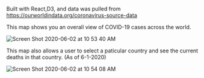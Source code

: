 Built with React,D3, and data was pulled from https://ourworldindata.org/coronavirus-source-data

This map shows you an overall view of COVID-19 cases across the world.

![Screen Shot 2020-06-02 at 10 53 40 AM](https://user-images.githubusercontent.com/49597486/83553427-099a3a80-a4c0-11ea-8eb6-d377fff4c25d.png)


This map also allows a user to select a paticular country and see the current deaths in that country. (As of 6-1-2020)

![Screen Shot 2020-06-02 at 10 54 08 AM](https://user-images.githubusercontent.com/49597486/83553536-2c2c5380-a4c0-11ea-9e59-2f9928290568.png)

